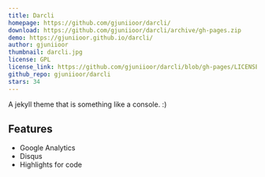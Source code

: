 ```yaml
---
title: Darcli
homepage: https://github.com/gjuniioor/darcli/
download: https://github.com/gjuniioor/darcli/archive/gh-pages.zip
demo: https://gjuniioor.github.io/darcli/
author: gjuniioor
thumbnail: darcli.jpg
license: GPL
license_link: https://github.com/gjuniioor/darcli/blob/gh-pages/LICENSE
github_repo: gjuniioor/darcli
stars: 34
---
```


A jekyll theme that is something like a console. :)

## Features
- Google Analytics
- Disqus
- Highlights for code
